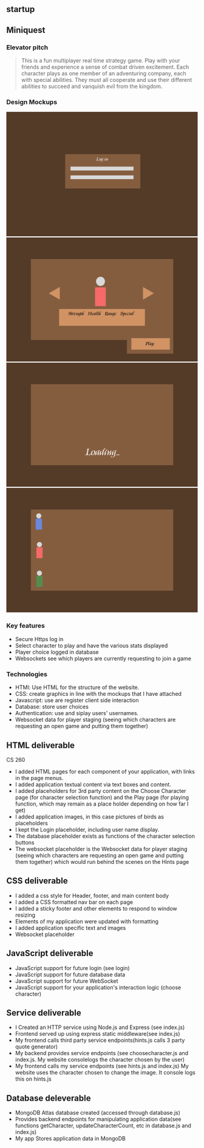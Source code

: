 ## startup
## Miniquest
### Elevator pitch
>This is a fun multiplayer real time strategy game. Play with your friends and experience a sense of combat driven excitement. Each character plays as one member of an adventuring company, each with special abilities. They must all cooperate and use their different abilities to succeed and vanquish evil from the kingdom.
### Design Mockups
![Stinger log in. First slide of the mockup.](/images/log_in.png)
![Stinger log in. First slide of the mockup.](/images/select_player_class.png)
![Stinger log in. First slide of the mockup.](/images/loading.png)
![Stinger log in. First slide of the mockup.](/images/game_state.png)
### Key features
- Secure Https log in
- Select character to play and have the various stats displayed
- Player choice logged in database
- Websockets see which players are currently requesting to join a game
### Technologies
- HTMl: Use HTML for the structure of the website.
- CSS: create graphics in line with the mockups that I have attached
- Javascript: use are register client side interaction
- Database: store user choices 
- Authentication: use and siplay users' usernames.
- Websocket data for player staging (seeing which characters are requesting an open game and putting them together)
## HTML deliverable
CS 260
- I added HTML pages for each component of your application, with links in the page menus.
- I added application textual content via text boxes and content.
- I added placeholders for 3rd party content on the Choose Character page (for character selection function) and the Play page (for playing function, which may remain as a place holder depending on how far I get)
- I added application images, in this case pictures of birds as placeholders
- I kept the Login placeholder, including user name display.
- The database placeholder exists as functions of the character selection buttons
- The websocket placeholder is the Websocket data for player staging (seeing which characters are requesting an open game and putting them together) which would run behind the scenes on the Hints page
## CSS deliverable
- I added a css style for Header, footer, and main content body
- I added a CSS formatted nav bar on each page
- I added a sticky footer and other elements to respond to window resizing
- Elements of my application were updated with formatting
- I added application specific text and images
- Websocket placeholder
## JavaScript deliverable
-  JavaScript support for future login (see login)
- JavaScript support for future database data 
- JavaScript support for future WebSocket
- JavaScript support for your application's interaction logic (choose character)
## Service deliverable
- I Created an HTTP service using Node.js and Express (see index.js)
- Frontend served up using express static middleware(see index.js)
- My frontend calls third party service endpoints(hints.js calls 3 party quote generator)
- My backend provides service endpoints (see choosecharacter.js and index.js. My website consolelogs the character chosen by the user)
- My frontend calls my service endpoints (see hints.js and index.js) My website uses the character chosen to change the image. It console logs this on hints.js
## Database deleverable
- MongoDB Atlas database created (accessed through database.js)
- Provides backend endpoints for manipulating application data(see functions getCharacter, updateCharacterCount, etc in database.js and index.js)
-  My app Stores application data in MongoDB
